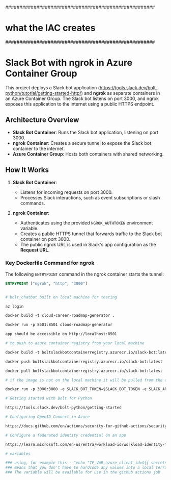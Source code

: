 #####################################################
# what the IAC creates
#####################################################

# Slack Bot with ngrok in Azure Container Group

This project deploys a Slack bot application (https://tools.slack.dev/bolt-python/tutorial/getting-started-http/) and **ngrok** as separate containers in an Azure Container Group. The Slack bot listens on port 3000, and ngrok exposes this application to the internet using a public HTTPS endpoint.

## Architecture Overview

- **Slack Bot Container**: Runs the Slack bot application, listening on port 3000.
- **ngrok Container**: Creates a secure tunnel to expose the Slack bot container to the internet.
- **Azure Container Group**: Hosts both containers with shared networking.

## How It Works

1. **Slack Bot Container**:
   - Listens for incoming requests on port 3000.
   - Processes Slack interactions, such as event subscriptions or slash commands.

2. **ngrok Container**:
   - Authenticates using the provided `NGROK_AUTHTOKEN` environment variable.
   - Creates a public HTTPS tunnel that forwards traffic to the Slack bot container on port 3000.
   - The public ngrok URL is used in Slack's app configuration as the **Request URL**.

### Key Dockerfile Command for ngrok

The following `ENTRYPOINT` command in the ngrok container starts the tunnel:

```dockerfile
ENTRYPOINT ["ngrok", "http", "3000"]


# bolt_chatbot built on local machine for testing

az login

docker build -t cloud-career-roadmap-generator .

docker run -p 8501:8501 cloud-roadmap-generator

app should be accessible on http://localhost:8501

# to push to azure container registry from your local machine

docker build -t boltslackbotcontainerregistry.azurecr.io/slack-bot:latest .

docker push boltslackbotcontainerregistry.azurecr.io/slack-bot:latest

docker pull boltslackbotcontainerregistry.azurecr.io/slack-bot:latest

# if the image is not on the local machine it will be pulled from the acr

docker run -p 3000:3000 -e SLACK_BOT_TOKEN=$SLACK_BOT_TOKEN -e SLACK_APP_TOKEN=$SLACK_APP_TOKEN boltslackbotcontainerregistry.azurecr.io/slack-bot:latest

# Getting started with Bolt for Python

https://tools.slack.dev/bolt-python/getting-started

# Configuring OpenID Connect in Azure

https://docs.github.com/en/actions/security-for-github-actions/security-hardening-your-deployments/configuring-openid-connect-in-azure

# Configure a federated identity credential on an app

https://learn.microsoft.com/en-us/entra/workload-id/workload-identity-federation-create-trust?pivots=identity-wif-apps-methods-azp#configure-a-federated-identity-credential-on-an-app

# variables

### using, for example this - "echo "TF_VAR_azure_client_id=${{ secrets.AZURE_CLIENT_ID }}" >> $GITHUB_ENV"
### means that you don't have to hardcode any values into a local terraform tfvars config file
### The variable will be available for use in the github actions job

